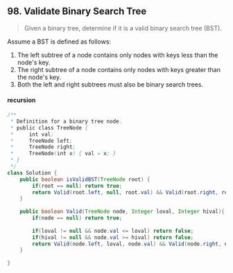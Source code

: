 ## 98. Validate Binary Search Tree

> Given a binary tree, determine if it is a valid binary search tree (BST).

Assume a BST is defined as follows:
1. The left subtree of a node contains only nodes with keys less than the node's key.
2. The right subtree of a node contains only nodes with keys greater than the node's key.
3. Both the left and right subtrees must also be binary search trees.


#### recursion 

```java
/**
 * Definition for a binary tree node.
 * public class TreeNode {
 *     int val;
 *     TreeNode left;
 *     TreeNode right;
 *     TreeNode(int x) { val = x; }
 * }
 */
class Solution {
    public boolean isValidBST(TreeNode root) {
        if(root == null) return true;
        return Valid(root.left, null, root.val) && Valid(root.right, root.val, null);
    }
    
    public boolean Valid(TreeNode node, Integer loval, Integer hival){
        if(node == null) return true;
        
        if(loval != null && node.val <= loval) return false;
        if(hival != null && node.val >= hival) return false;
        return Valid(node.left, loval, node.val) && Valid(node.right, node.val, hival);
    }
    
}
```